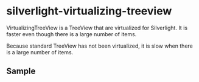 silverlight-virtualizing-treeview
=================================

VirtualizingTreeView is a TreeView that are virtualized for Silverlight.
It is faster even though there is a large number of items.

Because standard TreeView has not been virtualized, it is slow when there is a large number of items.

Sample
------------

